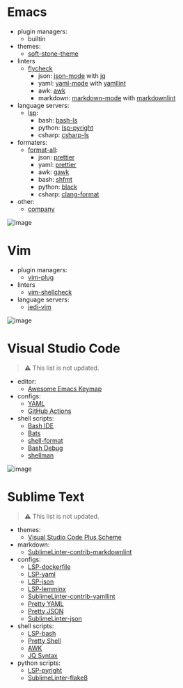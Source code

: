 # Emacs

- plugin managers:
  - builtin
- themes:
  - [soft-stone-theme](https://melpa.org/#/soft-stone-theme)
- linters
  - [flycheck](https://melpa.org/#/flycheck)
    - json: [json-mode](https://melpa.org/#/json-mode) with [jq](https://manned.org/jq)
    - yaml: [yaml-mode](https://melpa.org/#/yaml-mode) with [yamllint](https://manned.org/yamllint)
    - awk: [awk](https://manned.org/awk)
    - markdown: [markdown-mode](https://melpa.org/#/markdown-mode) with [markdownlint](https://github.com/igorshubovych/markdownlint-cli)
- language servers:
  - [lsp](https://melpa.org/#/lsp-mode):
    - bash: [bash-ls](https://emacs-lsp.github.io/lsp-mode/page/lsp-bash/)
    - python: [lsp-pyright](https://emacs-lsp.github.io/lsp-pyright/)
    - csharp: [csharp-ls](https://emacs-lsp.github.io/lsp-mode/page/lsp-csharp-ls/)
- formaters:
  - [format-all](https://melpa.org/#/format-all):
    - json: [prettier](https://prettier.io/)
    - yaml: [prettier](https://prettier.io/)
    - awk: [gawk](https://manned.org/gawk)
    - bash: [shfmt](https://github.com/mvdan/sh)
    - python: [black](https://github.com/psf/black)
    - csharp: [clang-format](https://github.com/psf/black)
- other:
  - [company](https://melpa.org/#/company)

![image](https://user-images.githubusercontent.com/42812113/183316476-549f6dc4-b150-4aca-90ac-adeb8070252c.png)

# Vim

- plugin managers:
  - [vim-plug](https://github.com/junegunn/vim-plug)
- linters
  - [vim-shellcheck](https://github.com/itspriddle/vim-shellcheck)
- language servers:
  - [jedi-vim](https://github.com/davidhalter/jedi-vim)

![image](https://user-images.githubusercontent.com/42812113/184511850-c9d94e7e-5271-4943-9394-85be5218c804.png)

# Visual Studio Code

> ⚠️ This list is not updated.

- editor:
  - [Awesome Emacs Keymap](https://marketplace.visualstudio.com/items?itemName=tuttieee.emacs-mcx)
- configs:
  - [YAML](https://marketplace.visualstudio.com/items?itemName=redhat.vscode-yaml)
  - [GitHub Actions](https://marketplace.visualstudio.com/items?itemName=cschleiden.vscode-github-actions)
- shell scripts:
  - [Bash IDE](https://marketplace.visualstudio.com/items?itemName=mads-hartmann.bash-ide-vscode)
  - [Bats](https://marketplace.visualstudio.com/items?itemName=jetmartin.bats)
  - [shell-format](https://marketplace.visualstudio.com/items?itemName=foxundermoon.shell-format)
  - [Bash Debug](https://marketplace.visualstudio.com/items?itemName=foxundermoon.shell-format)
  - [shellman](https://marketplace.visualstudio.com/items?itemName=Remisa.shellman)

![image](https://user-images.githubusercontent.com/42812113/183316514-a9979ea9-aed8-4bd4-8698-7c53dd7fc6b6.png)

# Sublime Text

> ⚠️ This list is not updated.

- themes:
  - [Visual Studio Code Plus Scheme](https://github.com/vbasky/sublime-vscode-plus)
- markdown:
  - [SublimeLinter-contrib-markdownlint](https://github.com/jonlabelle/SublimeLinter-contrib-markdownlint)
- configs:
  - [LSP-dockerfile](https://github.com/sublimelsp/LSP-dockerfile)
  - [LSP-yaml](https://github.com/sublimelsp/LSP-yaml)
  - [LSP-json](https://github.com/sublimelsp/LSP-json)
  - [LSP-lemminx](https://github.com/sublimelsp/LSP-lemminx)
  - [SublimeLinter-contrib-yamllint](https://packagecontrol.io/packages/SublimeLinter-contrib-yamllint)
  - [Pretty YAML](https://github.com/aukaost/SublimePrettyYAML)
  - [Pretty JSON](https://github.com/dzhibas/SublimePrettyJson)
  - [SublimeLinter-json](https://github.com/SublimeLinter/SublimeLinter-json)
- shell scripts:
  - [LSP-bash](https://github.com/sublimelsp/LSP-bash)
  - [Pretty Shell](https://github.com/aerobounce/Sublime-Pretty-Shell)
  - [AWK](https://github.com/JohnNilsson/awk-sublime)
  - [JQ Syntax](https://github.com/zogwarg/SublimeJQ)
- python scripts:
  - [LSP-pyright](https://github.com/sublimelsp/LSP-pyright)
  - [SublimeLinter-flake8](https://github.com/SublimeLinter/SublimeLinter-flake8)
